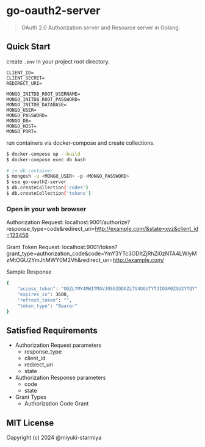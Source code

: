 # go-oauth2-server
> OAuth 2.0 Authorization server and Resource server in Golang.

## Quick Start
create `.env` in your project root directory.
```sh:.env
CLIENT_ID=
CLIENT_SECRET=
REDIRECT_URI=

MONGO_INITDB_ROOT_USERNAME=
MONGO_INITDB_ROOT_PASSWORD=
MONGO_INITDB_DATABASE=
MONGO_USER=
MONGO_PASSWORD=
MONGO_DB=
MONGO_HOST=
MONGO_PORT=
```

run containers via docker-compose and create collections.
```sh
$ docker-compose up --build
$ docker-compose exec db bash

# in db container
$ mongosh -u <MONGO_USER> -p <MONGO_PASSWORD>
$ use go-oauth2-server
$ db.createCollection('codes')
$ db.createCollection('tokens')
```

### Open in your web browser
Authorization Request: localhost:9001/authorize?response_type=code&redirect_uri=http://example.com/&state=xyz&client_id=123456

Grant Token Request: localhost:9001/token?grant_type=authorization_code&code=YmY3YTc3ODItZjRhZi0zNTA4LWIyMzMtOGU2YmJhMWY0M2Vh&redirect_uri=http://example.com/

Sample Response
```sh
{
    "access_token": "OGZLYMY4MWITMGVJOS0ZODAZLTG4OGUTYTJIOGM0ZGU2YTQY",
    "expires_in": 3600,
    "refresh_token": "",
    "token_type": "Bearer"
}
```

## Satisfied Requirements
- Authorization Request parameters
  - response_type
  - client_id
  - redirect_uri
  - state
- Authorization Response parameters
  - code
  - state
- Grant Types
  - Authorization Code Grant


## MIT License
Copyright (c) 2024 @miyuki-starmiya
